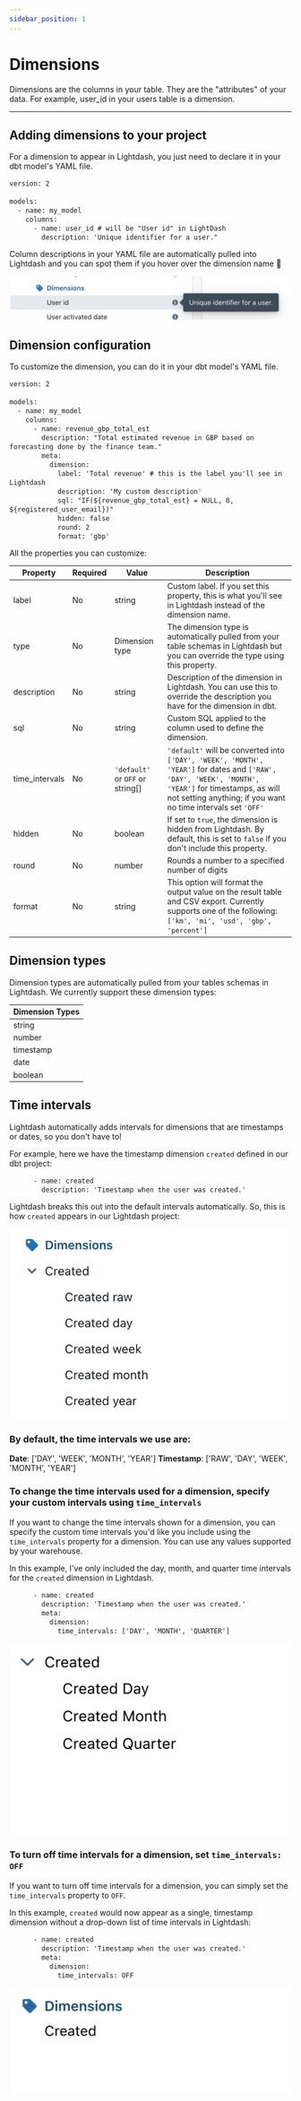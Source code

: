 ```yaml
---
sidebar_position: 1
---
```


# Dimensions

Dimensions are the columns in your table. They are the "attributes" of your data. For example, user_id in your users table is a dimension.

---

## Adding dimensions to your project

For a dimension to appear in Lightdash, you just need to declare it in your dbt model's YAML file.

```
version: 2

models:
  - name: my_model
    columns:
      - name: user_id # will be "User id" in LightDash
        description: 'Unique identifier for a user."
```

Column descriptions in your YAML file are automatically pulled into Lightdash and you can spot them if you hover over the dimension name 👀

![screenshot-column-descriptions](assets/screenshot-column-descriptions.png)

## Dimension configuration

To customize the dimension, you can do it in your dbt model's YAML file.

```
version: 2

models:
  - name: my_model
    columns:
      - name: revenue_gbp_total_est
        description: "Total estimated revenue in GBP based on forecasting done by the finance team."
        meta:
          dimension:
            label: 'Total revenue' # this is the label you'll see in Lightdash
            description: 'My custom description'
            sql: "IF(${revenue_gbp_total_est} = NULL, 0, ${registered_user_email})"
            hidden: false
            round: 2
            format: 'gbp'
```

All the properties you can customize:

| Property        | Required | Value                 | Description                                                                           |
| --------------- | -------- | --------------------- | ------------------------------------------------------------------------------------- |
| label           | No       | string                | Custom label. If you set this property, this is what you'll see in Lightdash instead of the dimension name.     |
| type            | No       | Dimension type        | The dimension type is automatically pulled from your table schemas in Lightdash but you can override the type using this property. |
| description     | No       | string                | Description of the dimension in Lightdash. You can use this to override the description you have for the dimension in dbt. |
| sql             | No       | string                | Custom SQL applied to the column used to define the dimension.                        |
| time_intervals  | No       | `'default'` or `OFF` or string[] | `'default'` will be converted into `['DAY', 'WEEK', 'MONTH', 'YEAR']` for dates and `['RAW', 'DAY', 'WEEK', 'MONTH', 'YEAR']` for timestamps, as will not setting anything; if you want no time intervals set `'OFF'` |
| hidden          | No       | boolean               | If set to `true`, the dimension is hidden from Lightdash. By default, this is set to `false` if you don't include this property. |
| round          | No       | number               | Rounds a number to a specified number of digits  |
| format          | No       | string               | This option will format the output value on the result table and CSV export. Currently supports one of the following: `['km', 'mi', 'usd', 'gbp', 'percent']`  |

## Dimension types

Dimension types are automatically pulled from your tables schemas in Lightdash. We currently support these dimension types:

| Dimension Types |
| --------------- |
| string          |
| number          |
| timestamp       |
| date            |
| boolean         |

## Time intervals
Lightdash automatically adds intervals for dimensions that are timestamps or dates, so you don't have to!

For example, here we have the timestamp dimension `created` defined in our dbt project:
```
      - name: created
        description: 'Timestamp when the user was created.'
```

Lightdash breaks this out into the default intervals automatically. So, this is how `created` appears in our Lightdash project:

![screenshot-default-intervals](assets/screenshot-default-intervals.png)

### By default, the time intervals we use are:
**Date**: ['DAY', 'WEEK', 'MONTH', 'YEAR']
**Timestamp**: ['RAW', 'DAY', 'WEEK', 'MONTH', 'YEAR']

### To change the time intervals used for a dimension, specify your custom intervals using `time_intervals`
If you want to change the time intervals shown for a dimension, you can specify the custom time intervals you'd like you include using the `time_intervals` property for a dimension. You can use any values supported by your warehouse.

In this example, I've only included the day, month, and quarter time intervals for the `created` dimension in Lightdash.

```
      - name: created
        description: 'Timestamp when the user was created.'
        meta:
          dimension:
            time_intervals: ['DAY', 'MONTH', 'QUARTER']
```

![screenshot-custom-intervals](assets/screenshot-custom-intervals.png)

### To turn off time intervals for a dimension, set `time_intervals: OFF`
If you want to turn off time intervals for a dimension, you can simply set the `time_intervals` property to `OFF`.

In this example, `created` would now appear as a single, timestamp dimension without a drop-down list of time intervals in Lightdash:

```
      - name: created
        description: 'Timestamp when the user was created.'
        meta:
          dimension:
            time_intervals: OFF
```

![screenshot-intervals-off](assets/screenshot-intervals-off.png)
